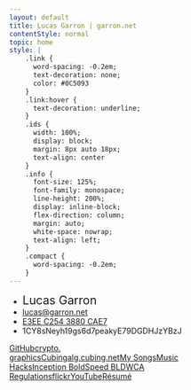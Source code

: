 ```yaml
---
layout: default
title: Lucas Garron | garron.net
contentStyle: normal
topic: home
style: |
    .link {
      word-spacing: -0.2em;
      text-decoration: none;
      color: #0C5093
    }
    .link:hover {
      text-decoration: underline;
    }
    .ids {
      width: 100%;
      display: block;
      margin: 8px auto 18px;
      text-align: center
    }
    .info {
      font-size: 125%;
      font-family: monospace;
      line-height: 200%;
      display: inline-block;
      flex-direction: column;
      margin: auto;
      white-space: nowrap;
      text-align: left;
    }
    .compact {
      word-spacing: -0.2em;
    }
---
```


<div class="home">

<div class="ids">
<ul class="info fa-ul">
  <li><i class="fa fa-user fa-fw"> </i> <span style="font-size: 150%">Lucas Garron</span></li>
  <li><i class="fa fa-envelope fa-fw"> </i> <a href="mailto:lucas@garron.net" class="link">lucas@garron.net</a></li>
  <li><i class="fa fa-lock fa-fw"> </i> <a href="lucas/lgarron-3880CAE7.asc" class="link compact" title="lgarron's PGP key"><!--7B61 7BC1 5F73 8A2A 3D90 13B1--> E3EE C254 3880 CAE7</a></li>
  <li><i class="fa fa-btc fa-fw"> </i> 1CY8sNeyh19gs6d7peakyE79DGDHJzYBzJ</li>
</ul>
</div>

<div class="links">
<a style="background-image: url(files/img/home/github.svg);" href="https://github.com/lgarron">GitHub</a><a
  style="background-image: url(files/img/home/crypto.graphics.png);" href="https://crypto.graphics/">crypto.<br>graphics</a><a
  style="background-image: url(files/img/home/cubing.png);" href="http://cube.garron.us/">Cubing</a><a
  style="background-image: url(files/img/home/alg.cubing.net.png);" href="http://alg.cubing.net/">alg.cubing.net</a><a
  style="background-image: url(files/img/home/music.png);" href="http://music.garron.us/">My Songs</a><a
  style="background-image: url(files/img/home/hacks.png);" href="http://music.garron.us/hacks/">Music<br>Hacks</a><a
  style="background-image: url(files/img/home/inception-bold.png);" href="http://code.garron.us/fonts/inception/">Inception Bold</a><a
  style="background-image: url(files/img/home/speed-bld.png);" href="http://cube.garron.us/BLD/speed/">Speed BLD</a><a
  style="background-image: url(files/img/home/wca.png);" href="https://www.worldcubeassociation.org/regulations/">WCA<br>Regulations</a><a
  style="background-image: url(files/img/home/flickr.png);" href="https://secure.flickr.com/photos/lgarron">flickr</a><a
  style="background-image: url(files/img/home/youtube.png);" href="https://www.youtube.com/user/LucasGarron">YouTube</a><a
  style="background-image: url(files/img/home/cube-heart.png);" href="http://archive.garron.us/pdf/2013/lucas_garron_resume_2013-10-02.pdf">R&eacute;sum&eacute;</a>
</div>
<br>
</div>